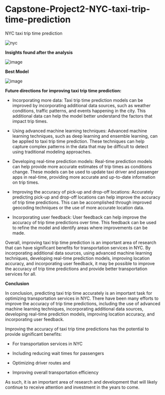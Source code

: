 # Capstone-Project2-NYC-taxi-trip-time-prediction
NYC taxi trip time prediction

![nyc](https://user-images.githubusercontent.com/66788381/218376055-015891dd-6efe-4d74-89f1-cac2c84a0fd6.PNG)

**Insights found after the analysis**

![image](https://github.com/v1git12/Capstone-Project2-NYC-taxi-trip-time-prediction/assets/66788381/88e1b151-a705-44df-9240-4da42cc30acf)

**Best Model**

![image](https://github.com/v1git12/Capstone-Project2-NYC-taxi-trip-time-prediction/assets/66788381/f2602d50-9182-42c6-8e12-f268dba8ab26)

**Future directions for improving taxi trip time prediction:**

* Incorporating more data: Taxi trip time prediction models can be improved by incorporating additional data sources, such as weather conditions, traffic patterns, and events happening in the city. This additional data can help the model better understand the factors that impact trip times.

* Using advanced machine learning techniques: Advanced machine learning techniques, such as deep learning and ensemble learning, can be applied to taxi trip time prediction. These techniques can help capture complex patterns in the data that may be difficult to detect using traditional modeling approaches.

* Developing real-time prediction models: Real-time prediction models can help provide more accurate estimates of trip times as conditions change. These models can be used to update taxi driver and passenger apps in real-time, providing more accurate and up-to-date information on trip times.

* Improving the accuracy of pick-up and drop-off locations: Accurately predicting pick-up and drop-off locations can help improve the accuracy of trip time predictions. This can be accomplished through improved geocoding techniques or the use of more accurate location data.

* Incorporating user feedback: User feedback can help improve the accuracy of trip time predictions over time. This feedback can be used to refine the model and identify areas where improvements can be made.

Overall, improving taxi trip time prediction is an important area of research that can have significant benefits for transportation services in NYC. By incorporating additional data sources, using advanced machine learning techniques, developing real-time prediction models, improving location accuracy, and incorporating user feedback, it may be possible to improve the accuracy of trip time predictions and provide better transportation services for all.

**Conclusion**

In conclusion, predicting taxi trip time accurately is an important task for optimizing transportation services in NYC. There have been many efforts to improve the accuracy of trip time predictions, including the use of advanced machine learning techniques, incorporating additional data sources, developing real-time prediction models, improving location accuracy, and incorporating user feedback.

Improving the accuracy of taxi trip time predictions has the potential to provide significant benefits:

* For transportation services in NYC

* Including reducing wait times for passengers

* Optimizing driver routes and

* Improving overall transportation efficiency

As such, it is an important area of research and development that will likely continue to receive attention and investment in the years to come.
